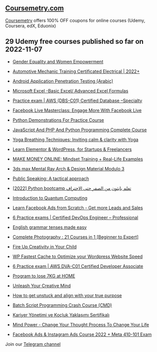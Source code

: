 ## [**Coursemetry.com**](https://coursemetry.com/)

[Coursemetry](https://coursemetry.com/) offers 100% OFF coupons for online courses (Udemy, Coursera, edX, Eduonix)

## **29 Udemy free courses published so far on 2022-11-07**

* [Gender Equality and Women Empowerment](https://coursemetry.com/gender-equality-and-women-empowerment/)

* [Automotive Mechanic Training Certificated Electrical | 2022+](https://coursemetry.com/automotive-mechanic-training-certificated-electrical-2022/)

* [Android Application Penetration Testing (Arabic)](https://coursemetry.com/android-application-penetration-testing-arabic/)

* [Microsoft Excel -Basic Excel/ Advanced Excel Formulas](https://coursemetry.com/microsoft-excel-basic-excel-advanced-excel-formulas/)

* [Practice exam | AWS (DBS-C01) Certified Database –Specialty](https://coursemetry.com/practice-exam-aws-dbs-c01-certified-database-specialty/)

* [Facebook  Live Masterclass: Engage More With Facebook Live](https://coursemetry.com/facebook-live-masterclass-engage-more-with-facebook-live/)

* [Python Demonstrations For Practice Course](https://coursemetry.com/python-demonstrations-for-practice-course/)

* [JavaScript And PHP And Python Programming Complete Course](https://coursemetry.com/javascript-and-php-and-python-programming-complete-course/)

* [Yoga Breathing Techniques: Inviting calm & clarity with Yoga](https://coursemetry.com/yoga-breathing-techniques-inviting-calm-clarity-with-yoga/)

* [Learn Elementor & WordPress, for Startups & Freelancers](https://coursemetry.com/learn-elementor-wordpress-for-startups-freelancers/)

* [MAKE MONEY ONLINE: Mindset Training + Real-Life Examples](https://coursemetry.com/make-money-online-mindset-training-real-life-examples/)

* [3ds max Mental Ray Arch & Design Material Modulo 3](https://coursemetry.com/3ds-max-mental-ray-arch-design-material-modulo-3/)

* [Public Speaking: A tactical approach](https://coursemetry.com/public-speaking-a-tactical-approach/)

* [[2022] Python bootcamp تعلم بايثون من الصفر حتى الاحتراف](https://coursemetry.com/2022-python-bootcamp-%d8%aa%d8%b9%d9%84%d9%85-%d8%a8%d8%a7%d9%8a%d8%ab%d9%88%d9%86-%d9%85%d9%86-%d8%a7%d9%84%d8%b5%d9%81%d8%b1-%d8%ad%d8%aa%d9%89-%d8%a7%d9%84%d8%a7%d8%ad%d8%aa%d8%b1%d8%a7%d9%81/)

* [Introduction to Quantum Computing](https://coursemetry.com/introduction-to-quantum-computing/)

* [Learn Facebook Ads from Scratch - Get more Leads and Sales](https://coursemetry.com/learn-facebook-ads-from-scratch-get-more-leads-and-sales/)

* [6 Practice exams | Certified DevOps Engineer – Professional](https://coursemetry.com/6-practice-exams-certified-devops-engineer-professional/)

* [English grammar tenses made easy](https://coursemetry.com/english-grammar-tenses-made-easy/)

* [Complete Photography : 21 Courses in 1 [Beginner to Expert]](https://coursemetry.com/complete-photography-21-courses-in-1-beginner-to-expert/)

* [Fire Up Creativity in Your Child](https://coursemetry.com/fire-up-creativity-in-your-child/)

* [WP Fastest Cache to Optimize your Wordpress Website Speed](https://coursemetry.com/wp-fastest-cache-to-optimize-your-wordpress-website-speed/)

* [6 Practice exam | AWS DVA-C01 Certified Developer Associate](https://coursemetry.com/6-practice-exam-aws-dva-c01-certified-developer-associate/)

* [Program to lose 7KG at HOME](https://coursemetry.com/program-to-lose-7kg-at-home/)

* [Unleash Your Creative Mind](https://coursemetry.com/unleash-your-creative-mind/)

* [How to get unstuck and align with your true purpose](https://coursemetry.com/how-to-get-unstuck-and-align-with-your-true-purpose/)

* [Batch Script Programming Crash Course (CMD)](https://coursemetry.com/batch-script-programming-crash-course-cmd/)

* [Kariyer Yönetimi ve Koçluk Yaklaşımı Sertifikalı](https://coursemetry.com/kariyer-yonetimi-ve-kocluk-yaklasimi-sertifikali/)

* [Mind Power - Change Your Thought Process To Change Your Life](https://coursemetry.com/mind-power-change-your-thought-process-to-change-your-life/)

* [Facebook Ads & Instagram Ads Course 2022 + Meta 410-101 Exam](https://coursemetry.com/facebook-ads-instagram-ads-course-2022-meta-410-101-exam/)


Join our [Telegram channel](https://t.me/coursemetry)